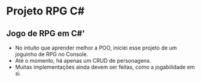 # Projeto RPG C#
## Jogo de RPG em C#'
  - No intuito que aprender melhor a POO, iniciei esse projeto de um joguinho de RPG no Console.
  - Até o momento, há apenas um CRUD de personagens.
  - Muitas implementações ainda devem ser feitas, como a jogabilidade em si.
